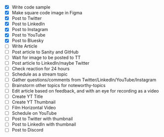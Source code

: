 - [x] Write code sample
- [x] Make square code image in Figma
- [x] Post to Twitter
- [x] Post to LinkedIn
- [x] Post to Instagram
- [x] Post to YouTube
- [x] Post to Bluesky
- [ ] Write Article
- [ ] Post article to Sanity and GitHub
- [ ] Wait for image to be posted to TT
- [ ] Post article to LinkedIn/maybe Twitter
- [ ] Check reaction for 24 hours
- [ ] Schedule as a stream topic
- [ ] Gather questions/comments from Twitter/LinkedIn/YouTube/Instagram
- [ ] Brainstorm other topics for noteworthy-topics
- [ ] Edit article based on feedback, and with an eye for recording as a video
- [ ] Create YT Title
- [ ] Create YT Thumbnail
- [ ] Film Horizontal Video
- [ ] Schedule on YouTube
- [ ] Post to Twitter with thumbnail
- [ ] Post to LinkedIn with thumbnail
- [ ] Post to Discord
